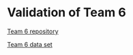 # Validation of Team 6

[Team 6 repository](https://github.com/piechotam/Galaxies-Clusterization/tree/main)

[Team 6 data set](https://www.kaggle.com/datasets/jaimetrickz/galaxy-zoo-2-images)